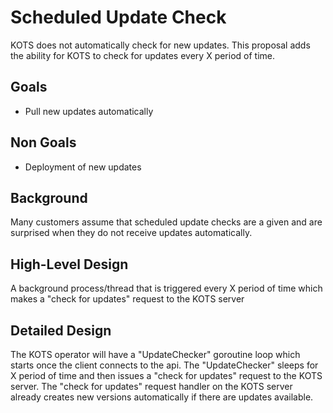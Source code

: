 # Scheduled Update Check

KOTS does not automatically check for new updates.
This proposal adds the ability for KOTS to check for updates every X period of time.

## Goals

- Pull new updates automatically

## Non Goals

- Deployment of new updates

## Background

Many customers assume that scheduled update checks are a given and are surprised when they do not receive updates automatically.

## High-Level Design

A background process/thread that is triggered every X period of time which makes a "check for updates" request to the KOTS server

## Detailed Design

The KOTS operator will have a "UpdateChecker" goroutine loop which starts once the client connects to the api.
The "UpdateChecker" sleeps for X period of time and then issues a "check for updates" request to the KOTS server.
The "check for updates" request handler on the KOTS server already creates new versions automatically if there are updates available.
